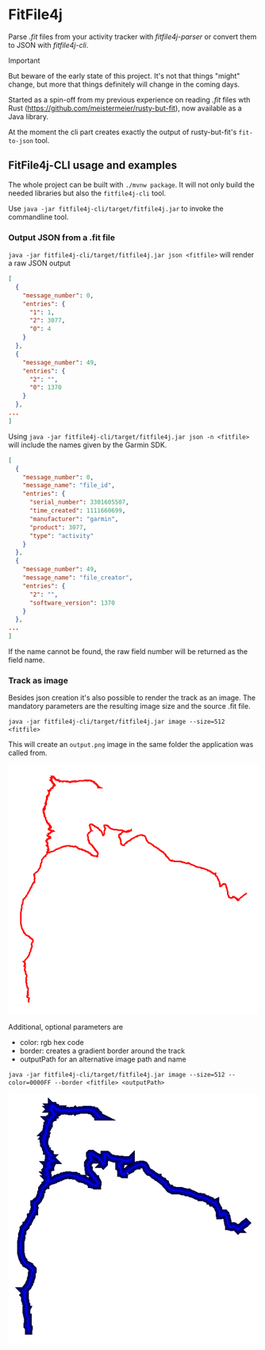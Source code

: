 # FitFile4j

Parse _.fit_ files from your activity tracker with _fitfile4j-parser_ or convert them to JSON with _fitfile4j-cli_.

> [!IMPORTANT]
> But beware of the early state of this project.
> It's not that things "might" change, but more that things definitely will change in the coming days.

Started as a spin-off from my previous experience on reading _.fit_ files wth
Rust (https://github.com/meistermeier/rusty-but-fit),
now available as a Java library.

At the moment the cli part creates exactly the output of rusty-but-fit's `fit-to-json` tool.

## FitFile4j-CLI usage and examples

The whole project can be built with `./mvnw package`.
It will not only build the needed libraries but also the `fitfile4j-cli` tool.

Use `java -jar fitfile4j-cli/target/fitfile4j.jar` to invoke the commandline tool.

### Output JSON from a .fit file

`java -jar fitfile4j-cli/target/fitfile4j.jar json <fitfile>` will render a raw JSON output
```json
[
  {
    "message_number": 0,
    "entries": {
      "1": 1,
      "2": 3077,
      "0": 4
    }
  },
  {
    "message_number": 49,
    "entries": {
      "2": "",
      "0": 1370
    }
  },
...
]
```

Using `java -jar fitfile4j-cli/target/fitfile4j.jar json -n <fitfile>` will include the names given by the Garmin SDK.
```json
[
  {
    "message_number": 0,
    "message_name": "file_id",
    "entries": {
      "serial_number": 3301605507,
      "time_created": 1111660699,
      "manufacturer": "garmin",
      "product": 3077,
      "type": "activity"
    }
  },
  {
    "message_number": 49,
    "message_name": "file_creator",
    "entries": {
      "2": "",
      "software_version": 1370
    }
  },
...
]
```
If the name cannot be found, the raw field number will be returned as the field name.

### Track as image

Besides json creation it's also possible to render the track as an image.
The mandatory parameters are the resulting image size and the source .fit file.

```shell
java -jar fitfile4j-cli/target/fitfile4j.jar image --size=512 <fitfile>
```
This will create an `output.png` image in the same folder the application was called from.

![output.png](docs/images/simple_track.png)

Additional, optional parameters are
* color: rgb hex code
* border: creates a gradient border around the track
* outputPath for an alternative image path and name

```shell
java -jar fitfile4j-cli/target/fitfile4j.jar image --size=512 --color=0000FF --border <fitfile> <outputPath>
```
![outputPath.png](docs/images/border_track.png)
